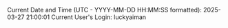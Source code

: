 Current Date and Time (UTC - YYYY-MM-DD HH:MM:SS formatted): 2025-03-27 21:00:01
Current User's Login: luckyaiman
